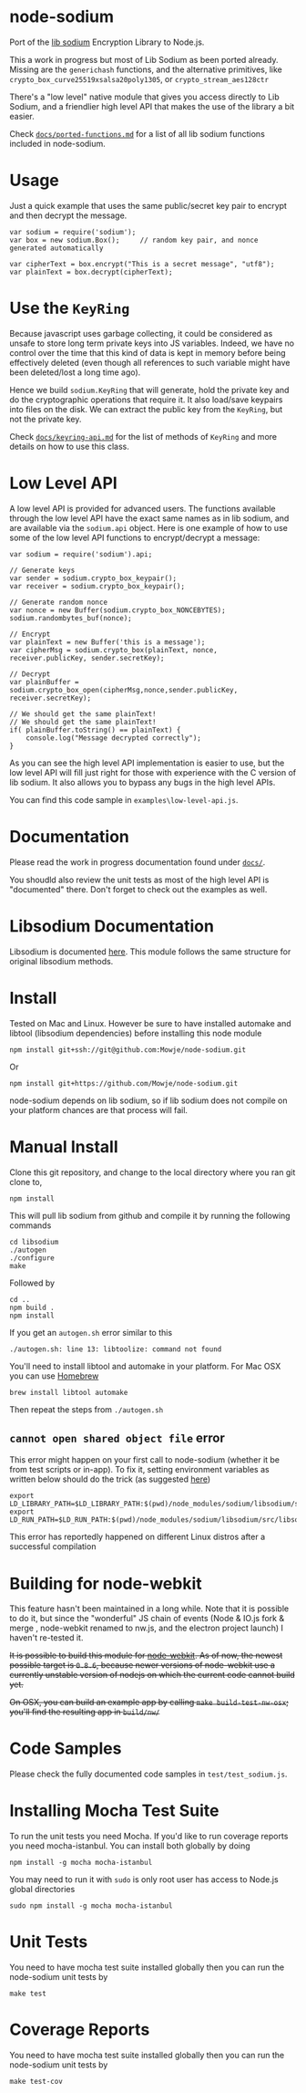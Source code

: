 # node-sodium


Port of the [lib sodium](https://github.com/jedisct1/libsodium) Encryption Library to Node.js.

This a work in progress but most of Lib Sodium as been ported already.
Missing are the `generichash` functions, and the alternative primitives, like `crypto_box_curve25519xsalsa20poly1305`, or `crypto_stream_aes128ctr`

There's a "low level" native module that gives you access directly to Lib Sodium, and a friendlier high level API that makes the use of the library a bit easier.

Check [`docs/ported-functions.md`](https://github.com/paixaop/node-sodium/tree/master/docs/ported-functions.md) for a list of all lib sodium functions included in node-sodium.

# Usage

Just a quick example that uses the same public/secret key pair to encrypt and then decrypt the message.

    var sodium = require('sodium');
    var box = new sodium.Box();     // random key pair, and nonce generated automatically

    var cipherText = box.encrypt("This is a secret message", "utf8");
    var plainText = box.decrypt(cipherText);


# Use the `KeyRing`

Because javascript uses garbage collecting, it could be considered as unsafe to store long term private keys into JS variables. Indeed, we have no control over the time that this kind of data is kept in memory before being effectively deleted (even though all references to such variable might have been deleted/lost a long time ago).

Hence we build `sodium.KeyRing` that will generate, hold the private key and do the cryptographic operations that require it. It also load/save keypairs into files on the disk. We can extract the public key from the `KeyRing`, but not the private key.

Check [`docs/keyring-api.md`](https://github.com/Mowje/node-sodium/tree/master/docs/keyring-api.md) for the list of methods of `KeyRing` and more details on how to use this class.

# Low Level API
A low level API is provided for advanced users. The functions available through the low level API have the exact same names as in lib sodium, and are available via the `sodium.api` object. Here is one example of how to use some of the low level API functions to encrypt/decrypt a message:

    var sodium = require('sodium').api;

    // Generate keys
    var sender = sodium.crypto_box_keypair();
    var receiver = sodium.crypto_box_keypair();

	// Generate random nonce
    var nonce = new Buffer(sodium.crypto_box_NONCEBYTES);
	sodium.randombytes_buf(nonce);

    // Encrypt
    var plainText = new Buffer('this is a message');
    var cipherMsg = sodium.crypto_box(plainText, nonce, receiver.publicKey, sender.secretKey);

    // Decrypt
    var plainBuffer = sodium.crypto_box_open(cipherMsg,nonce,sender.publicKey, receiver.secretKey);

    // We should get the same plainText!
    // We should get the same plainText!
    if( plainBuffer.toString() == plainText) {
        console.log("Message decrypted correctly");
    }

As you can see the high level API implementation is easier to use, but the low level API will fill just right for those with experience with the C version of lib sodium. It also allows you to bypass any bugs in the high level APIs.

You can find this code sample in `examples\low-level-api.js`.

# Documentation
Please read the work in progress documentation found under [`docs/`](https://github.com/paixaop/node-sodium/tree/master/docs).

You shoudld also review the unit tests as most of the high level API is "documented" there.
Don't forget to check out the examples as well.

# Libsodium Documentation

Libsodium is documented [here](https://download.libsodium.org/doc/). This module follows the same structure for original libsodium methods.

# Install

Tested on Mac and Linux. However be sure to have installed automake and libtool (libsodium dependencies) before installing this node module

    npm install git+ssh://git@github.com:Mowje/node-sodium.git

Or

    npm install git+https://github.com/Mowje/node-sodium.git

node-sodium depends on lib sodium, so if lib sodium does not compile on your platform chances are that process will fail.

# Manual Install
Clone this git repository, and change to the local directory where you ran git clone to,

    npm install

This will pull lib sodium from github and compile it by running the following commands

    cd libsodium
    ./autogen
    ./configure
    make

Followed by

    cd ..
    npm build .
    npm install

If you get an `autogen.sh` error similar to this

    ./autogen.sh: line 13: libtoolize: command not found

You'll need to install libtool and automake in your platform. For Mac OSX you can use [Homebrew](http://brew.sh)

    brew install libtool automake

Then repeat the steps from `./autogen.sh`

## `cannot open shared object file` error

This error might happen on your first call to node-sodium (whether it be from test scripts or in-app). To fix it, setting environment variables as written below should do the trick (as suggested [here](https://github.com/paixaop/node-sodium/issues/4))

    export LD_LIBRARY_PATH=$LD_LIBRARY_PATH:$(pwd)/node_modules/sodium/libsodium/src/libsodium/.libs/
    export LD_RUN_PATH=$LD_RUN_PATH:$(pwd)/node_modules/sodium/libsodium/src/libsodium/.libs/

This error has reportedly happened on different Linux distros after a successful compilation

# Building for node-webkit

This feature hasn't been maintained in a long while. Note that it is possible to do it, but since the "wonderful" JS chain of events (Node & IO.js fork & merge , node-webkit renamed to nw.js, and the electron project launch) I haven't re-tested it.

~~It is possible to build this module for [node-webkit](https://github.com/rogerwang/node-webkit). As of now, the newest possible target is `0.8.6`, because newer versions of node-webkit use a currently unstable version of nodejs on which the current code cannot build yet.~~

~~On OSX, you can build an example app by calling `make build-test-nw-osx`; you'll find the resulting app in `build/nw/`~~

# Code Samples
Please check the fully documented code samples in `test/test_sodium.js`.

# Installing Mocha Test Suite

To run the unit tests you need Mocha. If you'd like to run coverage reports you need mocha-istanbul. You can install both globally by doing

    npm install -g mocha mocha-istanbul

You may need to run it with `sudo` is only root user has access to Node.js global directories

    sudo npm install -g mocha mocha-istanbul

# Unit Tests
You need to have mocha test suite installed globally then you can run the node-sodium unit tests by

    make test

# Coverage Reports
You need to have mocha test suite installed globally then you can run the node-sodium unit tests by

    make test-cov
